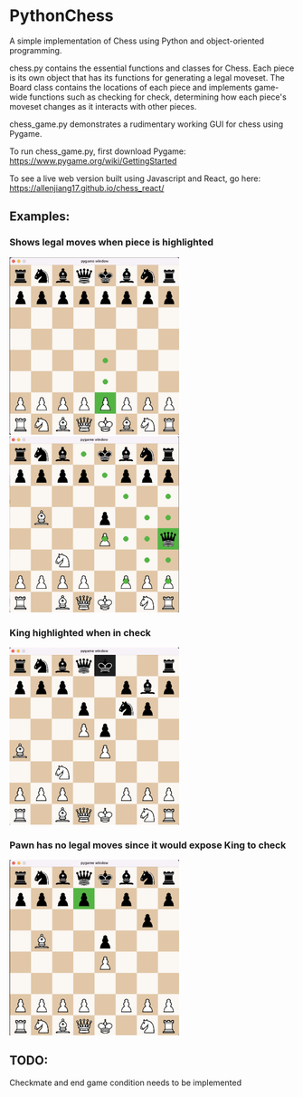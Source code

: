 # PythonChess

A simple implementation of Chess using Python and object-oriented programming.

chess.py contains the essential functions and classes for Chess. Each piece is its own object that has its functions for generating a legal moveset. The Board class contains the locations of each piece and implements game-wide functions such as checking for check, determining how each piece's moveset changes as it interacts with other pieces. 

chess_game.py demonstrates a rudimentary working GUI for chess using Pygame.

To run chess_game.py, first download Pygame: https://www.pygame.org/wiki/GettingStarted

To see a live web version built using Javascript and React, go here: https://allenjiang17.github.io/chess_react/

## Examples:

### Shows legal moves when piece is highlighted
<img src="https://github.com/allenjiang17/PythonChess/blob/main/examples/chess_ex1.png" width="300">
<img src="https://github.com/allenjiang17/PythonChess/blob/main/examples/chess_ex4.png" width="300">

### King highlighted when in check
<img src="https://github.com/allenjiang17/PythonChess/blob/main/examples/chess_ex3.png" width="300">

### Pawn has no legal moves since it would expose King to check
<img src="https://github.com/allenjiang17/PythonChess/blob/main/examples/chess_ex2.png" width="300">

## TODO:
Checkmate and end game condition needs to be implemented




 
